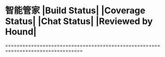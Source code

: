 # 智能管家 |Build Status| |Coverage Status| |Chat Status| |Reviewed by Hound|
=================================================================================
